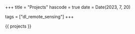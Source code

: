 +++
title = "Projects"
hascode = true
date = Date(2023, 7, 20)

tags = ["dl_remote_sensing"]
+++

{{ projects }}
